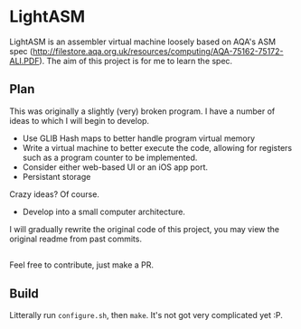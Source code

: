 # LightASM

LightASM is an assembler virtual machine loosely based on AQA's ASM spec (http://filestore.aqa.org.uk/resources/computing/AQA-75162-75172-ALI.PDF). The aim of this project is for me to learn the spec.

## Plan

This was originally a slightly (very) broken program. I have a number of ideas to which I will begin to develop.

- Use GLIB Hash maps to better handle program virtual memory
- Write a virtual machine to better execute the code, allowing for registers such as a program counter to be implemented.
- Consider either web-based UI or an iOS app port. 
- Persistant storage

Crazy ideas? Of course.
- Develop into a small computer architecture.

I will gradually rewrite the original code of this project, you may view the original readme from past commits. 

##

Feel free to contribute, just make a PR. 

## Build

Litterally run `configure.sh`, then `make`. It's not got very complicated yet :P.
